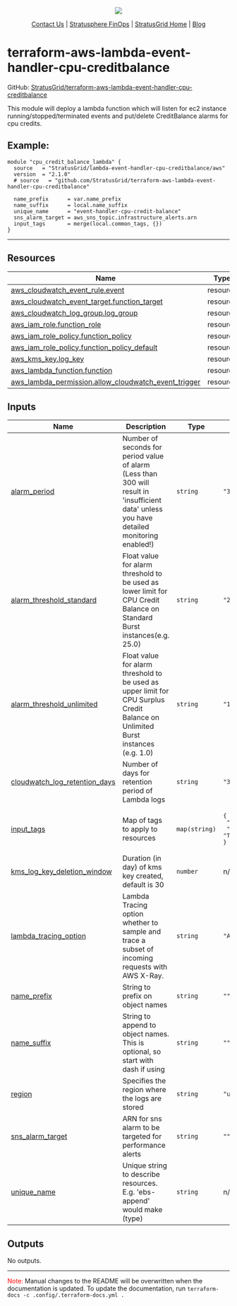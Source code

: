 <!-- BEGIN_TF_DOCS -->
<p align="center">
  <img src="https://github.com/StratusGrid/terraform-readme-template/blob/main/header/stratusgrid-logo-smaller.jpg?raw=true" />
  <p align="center">
    <a href="https://stratusgrid.com/book-a-consultation">Contact Us</a> |
    <a href="https://stratusgrid.com/cloud-cost-optimization-dashboard">Stratusphere FinOps</a> |
    <a href="https://stratusgrid.com">StratusGrid Home</a> |
    <a href="https://stratusgrid.com/blog">Blog</a>
  </p>
</p>

# terraform-aws-lambda-event-handler-cpu-creditbalance

GitHub: [StratusGrid/terraform-aws-lambda-event-handler-cpu-creditbalance](https://github.com/StratusGrid/terraform-aws-lambda-event-handler-cpu-creditbalance)

This module will deploy a lambda function which will listen for ec2 instance running/stopped/terminated events and put/delete CreditBalance alarms for cpu credits. 

## Example:
```hcl
module "cpu_credit_balance_lambda" {
  source   = "StratusGrid/lambda-event-handler-cpu-creditbalance/aws"
  version  = "2.1.0"
  # source   = "github.com/StratusGrid/terraform-aws-lambda-event-handler-cpu-creditbalance"

  name_prefix      = var.name_prefix
  name_suffix      = local.name_suffix
  unique_name      = "event-handler-cpu-credit-balance"
  sns_alarm_target = aws_sns_topic.infrastructure_alerts.arn
  input_tags       = merge(local.common_tags, {})
}
```
---

## Resources

| Name | Type |
|------|------|
| [aws_cloudwatch_event_rule.event](https://registry.terraform.io/providers/hashicorp/aws/latest/docs/resources/cloudwatch_event_rule) | resource |
| [aws_cloudwatch_event_target.function_target](https://registry.terraform.io/providers/hashicorp/aws/latest/docs/resources/cloudwatch_event_target) | resource |
| [aws_cloudwatch_log_group.log_group](https://registry.terraform.io/providers/hashicorp/aws/latest/docs/resources/cloudwatch_log_group) | resource |
| [aws_iam_role.function_role](https://registry.terraform.io/providers/hashicorp/aws/latest/docs/resources/iam_role) | resource |
| [aws_iam_role_policy.function_policy](https://registry.terraform.io/providers/hashicorp/aws/latest/docs/resources/iam_role_policy) | resource |
| [aws_iam_role_policy.function_policy_default](https://registry.terraform.io/providers/hashicorp/aws/latest/docs/resources/iam_role_policy) | resource |
| [aws_kms_key.log_key](https://registry.terraform.io/providers/hashicorp/aws/latest/docs/resources/kms_key) | resource |
| [aws_lambda_function.function](https://registry.terraform.io/providers/hashicorp/aws/latest/docs/resources/lambda_function) | resource |
| [aws_lambda_permission.allow_cloudwatch_event_trigger](https://registry.terraform.io/providers/hashicorp/aws/latest/docs/resources/lambda_permission) | resource |

## Inputs

| Name | Description | Type | Default | Required |
|------|-------------|------|---------|:--------:|
| <a name="input_alarm_period"></a> [alarm\_period](#input\_alarm\_period) | Number of seconds for period value of alarm (Less than 300 will result in 'insufficient data' unless you have detailed monitoring enabled!) | `string` | `"300"` | no |
| <a name="input_alarm_threshold_standard"></a> [alarm\_threshold\_standard](#input\_alarm\_threshold\_standard) | Float value for alarm threshold to be used as lower limit for CPU Credit Balance on Standard Burst instances(e.g. 25.0) | `string` | `"25.0"` | no |
| <a name="input_alarm_threshold_unlimited"></a> [alarm\_threshold\_unlimited](#input\_alarm\_threshold\_unlimited) | Float value for alarm threshold to be used as upper limit for CPU Surplus Credit Balance on Unlimited Burst instances (e.g. 1.0) | `string` | `"1.0"` | no |
| <a name="input_cloudwatch_log_retention_days"></a> [cloudwatch\_log\_retention\_days](#input\_cloudwatch\_log\_retention\_days) | Number of days for retention period of Lambda logs | `string` | `"30"` | no |
| <a name="input_input_tags"></a> [input\_tags](#input\_input\_tags) | Map of tags to apply to resources | `map(string)` | <pre>{<br>  "Developer": "StratusGrid",<br>  "Provisioner": "Terraform"<br>}</pre> | no |
| <a name="input_kms_log_key_deletion_window"></a> [kms\_log\_key\_deletion\_window](#input\_kms\_log\_key\_deletion\_window) | Duration (in day) of kms key created, default is 30 | `number` | n/a | yes |
| <a name="input_lambda_tracing_option"></a> [lambda\_tracing\_option](#input\_lambda\_tracing\_option) | Lambda Tracing option whether to sample and trace a subset of incoming requests with AWS X-Ray. | `string` | `"Active"` | no |
| <a name="input_name_prefix"></a> [name\_prefix](#input\_name\_prefix) | String to prefix on object names | `string` | `""` | no |
| <a name="input_name_suffix"></a> [name\_suffix](#input\_name\_suffix) | String to append to object names. This is optional, so start with dash if using | `string` | `""` | no |
| <a name="input_region"></a> [region](#input\_region) | Specifies the region where the logs are stored | `string` | `"us-east-1"` | no |
| <a name="input_sns_alarm_target"></a> [sns\_alarm\_target](#input\_sns\_alarm\_target) | ARN for sns alarm to be targeted for performance alerts | `string` | `""` | no |
| <a name="input_unique_name"></a> [unique\_name](#input\_unique\_name) | Unique string to describe resources. E.g. 'ebs-append' would make <prefix><name>(type)<suffix> | `string` | n/a | yes |

## Outputs

No outputs.

---

<span style="color:red">Note:</span> Manual changes to the README will be overwritten when the documentation is updated. To update the documentation, run `terraform-docs -c .config/.terraform-docs.yml .`
<!-- END_TF_DOCS -->